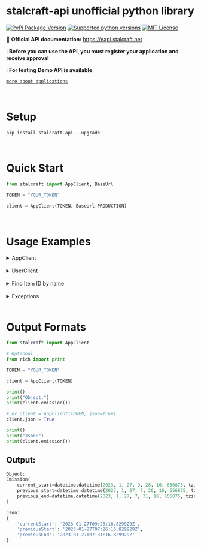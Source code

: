 # stalcraft-api unofficial python library

[![PyPi Package Version](https://img.shields.io/pypi/v/stalcraft-api.svg?style=flat-square)](https://pypi.org/project/stalcraft-api)
[![Supported python versions](https://img.shields.io/pypi/pyversions/stalcraft-api.svg?style=flat-square)](https://pypi.org/project/stalcraft-api)
[![MIT License](https://img.shields.io/pypi/l/aiogram.svg?style=flat-square)](https://opensource.org/licenses/MIT)


📄 **Official API documentation:** https://eapi.stalcraft.net

ℹ️ **Before you can use the API, you must register your application and receive approval**

ℹ️ **For testing Demo API is available**

[`more about applications`](https://eapi.stalcraft.net/registration.html)


<br>

# Setup

```console
pip install stalcraft-api --upgrade
```


<br>

# Quick Start

```python
from stalcraft import AppClient, BaseUrl

TOKEN = "YOUR_TOKEN"

client = AppClient(TOKEN, BaseUrl.PRODUCTION)
```

<br>

# Usage Examples

<details>
<summary>AppClient</summary>

```python
from stalcraft import AppClient, Region, Sort, Order

TOKEN = "YOUR_TOKEN"

client = AppClient(TOKEN)

print()
print("List of regions")
print(client.regions())

print()
print("List of clans with limit 2")
print(client.clans(limit=2))

print()
print("Information about emission on NA server")
print(client.emission(Region.NA))

print()
print("List of lots for item with id 'y1q9'")
print("With offset 5, limit 2, sort by buyout price and order by descending")
print(client.auction("y1q9").lots(offset=5, limit=2, sort=Sort.BUYOUT_PRICE, order=Order.DESC))

print()
print("List of price history for item with id 'y1q9'")
print(client.auction("y1q9").price_history())

print()
print("Information about clan with id '647d6c53-b3d7-4d30-8d08-de874eb1d845'")
print(client.clan("647d6c53-b3d7-4d30-8d08-de874eb1d845").info())
```

</details>


<br>

<details>
<summary>UserClient</summary>

```python
from stalcraft import UserClient, Region

TOKEN = "YOUR_TOKEN"

client = UserClient(TOKEN)

# + all methods from AppClient

print("List of characters created on EU server by the user by which used access token was provided")
print(client.characters(Region.EU))

print()
print("List of friends character names who are friend with 'Test-1'")
print(client.friends("Test-1"))

print()
print("Members in clan with id '647d6c53-b3d7-4d30-8d08-de874eb1d845'")
print("Can be used only when using user access token and that user has at least one character in that clan.")
print(client.clan("647d6c53-b3d7-4d30-8d08-de874eb1d845").members())
```

</details>


<br>

<details>
<summary>Find Item ID by name</summary>

```python
from stalcraft import AppClient, LocalItem, WebItem

TOKEN = "YOUR_TOKEN"

client = AppClient(TOKEN)

print()
print("Search by local file")
print(client.auction(LocalItem("Snowflake")).lots())

print()
print("(Not reliable)")
print("Search by listing.json in stalcraft-database github repository")
print(client.auction(WebItem("Snowflake", folder="ru")).lots())
```

</details>


<br>

<details>
<summary>Exceptions</summary>

```python
from stalcraft import (
    UserClient, LocalItem,
    InvalidToken, StalcraftApiException, ItemException
)

TOKEN = "YOUR_TOKEN"

client = UserClient(TOKEN)

print()
print("If token is invalid")
try:
    client = UserClient("test1234567890")
except InvalidToken as e:
    print("Error:", e)

print()
print("If an item with that name does not exist")
try:
    print(LocalItem("test"))
except ItemException as e:
    print("Error:", e)

print()
print("If one of parameters is invalid")
try:
    print(client.auction("test").price_history())
except StalcraftApiException as e:
    print("Error:", e)
```

</details>


<br>

# Output Formats

```python
from stalcraft import AppClient

# Optional
from rich import print

TOKEN = "YOUR_TOKEN"

client = AppClient(TOKEN)

print()
print("Object:")
print(client.emission())

# or client = AppClient(TOKEN, json=True)
client.json = True

print()
print("Json:")
print(client.emission())
```

## Output:

```python
Object:
Emission(
    current_start=datetime.datetime(2023, 1, 27, 9, 28, 16, 656875, tzinfo=datetime.timezone.utc),
    previous_start=datetime.datetime(2023, 1, 27, 7, 26, 16, 656875, tzinfo=datetime.timezone.utc),
    previous_end=datetime.datetime(2023, 1, 27, 7, 31, 16, 656875, tzinfo=datetime.timezone.utc)
)

Json:
{
    'currentStart': '2023-01-27T09:28:16.829929Z',
    'previousStart': '2023-01-27T07:26:16.829929Z',
    'previousEnd': '2023-01-27T07:31:16.829929Z'
}
```
